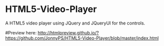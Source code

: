 # HTML5-Video-Player
A HTML5 video player using JQuery and JQueryUI for the controls.

#Preview here:
http://htmlpreview.github.io/?https://github.com/JonnyPS/HTML5-Video-Player/blob/master/index.html
